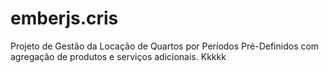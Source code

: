 # emberjs.cris
Projeto de Gestão da Locação de Quartos por Períodos Pré-Definidos com agregação de produtos e serviços adicionais. Kkkkk
